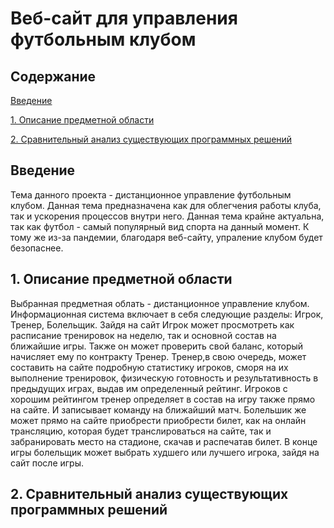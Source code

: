 # Веб-сайт для управления футбольным клубом

## Содержание

[Введение](#introdution)

[1. Описание предметной области](#domainDescription)

[2. Сравнительный анализ существующих программных решений](#existSoftware)


<a name="introdution"/>

## Введение

<a name="domainDescription"/>

Тема данного проекта - дистанционное управление футбольным клубом. Данная тема предназначена как для облегчения работы клуба, так и ускорения процессов внутри него. Данная тема крайне актуальна, так как футбол - самый популярный вид спорта на данный момент. К тому же из-за пандемии, благодаря веб-сайту, упраление клубом будет безопаснее. 
## 1. Описание предметной области

<a name="existSoftware"/>
Выбранная предметная облать - дистанционное управление клубом. Информационная система включает в себя следующие разделы: Игрок, Тренер, Болельщик. Зайдя на сайт Игрок может просмотреть как расписание тренировок на неделю, так и основной состав на ближайшие игры. Также он может проверить свой баланс, который начисляет ему по контракту Тренер. Тренер,в свою очередь, может составить на сайте подробную статистику игроков, сморя на их выполнение тренировок, физическую готовность и результативность в предыдущих играх, выдав им определенный рейтинг. Игроков с хорошим рейтингом тренер определяет в состав на игру также прямо на сайте. И записывает команду на ближайший матч. Болельшик же может прямо на сайте приобрести приобрести билет, как на онлайн трансляцию, которая будет транслироваться на сайте, так и забранировать место на стадионе, скачав и распечатав билет. В конце игры болельщик может выбрать худшего или лучшего игрока, зайдя на сайт после игры.

## 2. Сравнительный анализ существующих программных решений
